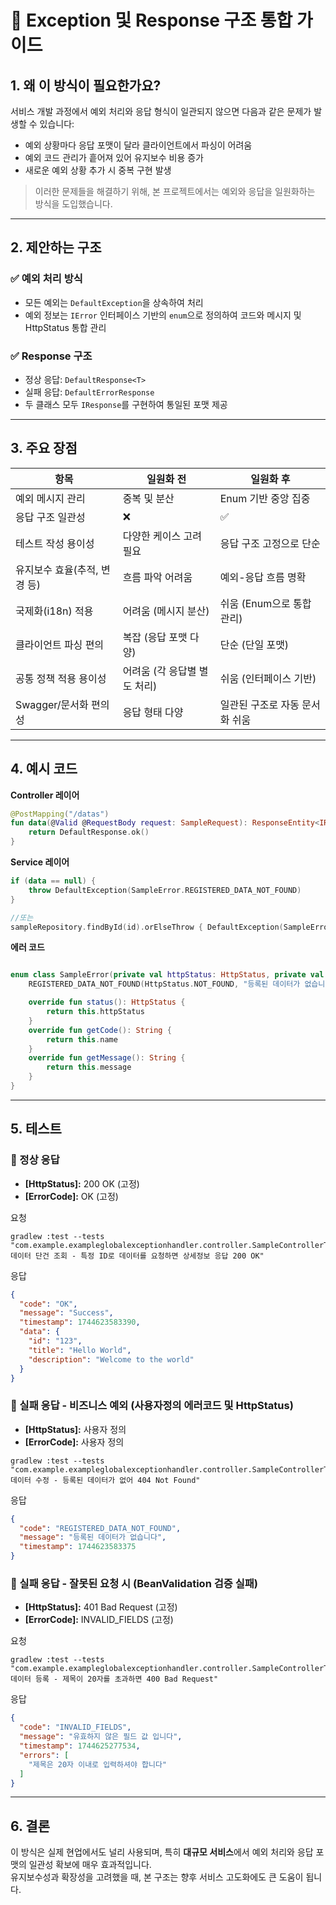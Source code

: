# 📘 Exception 및 Response 구조 통합 가이드

## 1. 왜 이 방식이 필요한가요?

서비스 개발 과정에서 예외 처리와 응답 형식이 일관되지 않으면 다음과 같은 문제가 발생할 수 있습니다:

- 예외 상황마다 응답 포맷이 달라 클라이언트에서 파싱이 어려움
- 예외 코드 관리가 흩어져 있어 유지보수 비용 증가
- 새로운 예외 상황 추가 시 중복 구현 발생

> 이러한 문제들을 해결하기 위해, 본 프로젝트에서는 예외와 응답을 일원화하는 방식을 도입했습니다.

---

## 2. 제안하는 구조

### ✅ 예외 처리 방식

- 모든 예외는 `DefaultException`을 상속하여 처리
- 예외 정보는 `IError` 인터페이스 기반의 `enum`으로 정의하여 코드와 메시지 및 HttpStatus 통합 관리

### ✅ Response 구조

- 정상 응답: `DefaultResponse<T>`
- 실패 응답: `DefaultErrorResponse`
- 두 클래스 모두 `IResponse`를 구현하여 통일된 포맷 제공

---

## 3. 주요 장점

| 항목	                | 일원화 전	            | 일원화 후              |
|--------------------|-------------------|--------------------|
| 예외 메시지 관리          | 	중복 및 분산          | Enum 기반 중앙 집중      |
| 응답 구조 일관성	         | ❌	                | ✅                  |
| 테스트 작성 용이성         | 	다양한 케이스 고려 필요	   | 응답 구조 고정으로 단순      |
| 유지보수 효율(추적, 변경 등)	 | 흐름 파악 어려움	        | 예외-응답 흐름 명확        |
| 국제화(i18n) 적용       | 	어려움 (메시지 분산)     | 	쉬움 (Enum으로 통합 관리) |
| 클라이언트 파싱 편의        | 	복잡 (응답 포맷 다양)	   | 단순 (단일 포맷)         |
| 공통 정책 적용 용이성	      | 어려움 (각 응답별 별도 처리) | 	쉬움 (인터페이스 기반)     |
| Swagger/문서화 편의성	   | 응답 형태 다양          | 	일관된 구조로 자동 문서화 쉬움 |

---

## 4. 예시 코드

**Controller 레이어**

```kotlin
@PostMapping("/datas")
fun data(@Valid @RequestBody request: SampleRequest): ResponseEntity<IResponse> {
    return DefaultResponse.ok()
}
```

**Service 레이어**

```kotlin
if (data == null) {
    throw DefaultException(SampleError.REGISTERED_DATA_NOT_FOUND)
}

//또는
sampleRepository.findById(id).orElseThrow { DefaultException(SampleError.REGISTERED_DATA_NOT_FOUND) }
```

**에러 코드**

```kotlin

enum class SampleError(private val httpStatus: HttpStatus, private val message: String) : IError {
    REGISTERED_DATA_NOT_FOUND(HttpStatus.NOT_FOUND, "등록된 데이터가 없습니다");

    override fun status(): HttpStatus {
        return this.httpStatus
    }
    override fun getCode(): String {
        return this.name
    }
    override fun getMessage(): String {
        return this.message
    }
}
```

--- 

## 5. 테스트

### 📌 정상 응답

* **[HttpStatus]:** 200 OK (고정)
* **[ErrorCode]:** OK (고정)

요청

```
gradlew :test --tests "com.example.exampleglobalexceptionhandler.controller.SampleControllerTest.데이터 단건 조회 - 특정 ID로 데이터를 요청하면 상세정보 응답 200 OK"
```

응답

``` json
{
  "code": "OK",
  "message": "Success",
  "timestamp": 1744623583390,
  "data": {
    "id": "123",
    "title": "Hello World",
    "description": "Welcome to the world"
  }
}
```

### 📌 실패 응답 - 비즈니스 예외 (사용자정의 에러코드 및 HttpStatus)

* **[HttpStatus]:** 사용자 정의
* **[ErrorCode]:** 사용자 정의

``` 
gradlew :test --tests "com.example.exampleglobalexceptionhandler.controller.SampleControllerTest.데이터 수정 - 등록된 데이터가 없어 404 Not Found"
```

응답

``` json
{
  "code": "REGISTERED_DATA_NOT_FOUND",
  "message": "등록된 데이터가 없습니다",
  "timestamp": 1744623583375
}
```

### 📌 실패 응답 - 잘못된 요청 시 (BeanValidation 검증 실패)

* **[HttpStatus]:** 401 Bad Request (고정)
* **[ErrorCode]:** INVALID_FIELDS (고정)

요청

```
gradlew :test --tests "com.example.exampleglobalexceptionhandler.controller.SampleControllerTest.데이터 등록 - 제목이 20자를 초과하면 400 Bad Request"
```

응답

```json
{
  "code": "INVALID_FIELDS",
  "message": "유효하지 않은 필드 값 입니다",
  "timestamp": 1744625277534,
  "errors": [
    "제목은 20자 이내로 입력하셔야 합니다"
  ]
}
```

---

## 6. 결론

이 방식은 실제 현업에서도 널리 사용되며, 특히 **대규모 서비스**에서 예외 처리와 응답 포맷의 일관성 확보에 매우 효과적입니다.   
유지보수성과 확장성을 고려했을 때, 본 구조는 향후 서비스 고도화에도 큰 도움이 됩니다.
